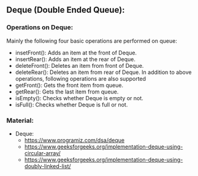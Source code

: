 ## Deque (Double Ended Queue):
### Operations on Deque: 
Mainly the following four basic operations are performed on queue: 
- insetFront(): Adds an item at the front of Deque. 
- insertRear(): Adds an item at the rear of Deque. 
- deleteFront(): Deletes an item from front of Deque. 
- deleteRear(): Deletes an item from rear of Deque.
In addition to above operations, following operations are also supported 
- getFront(): Gets the front item from queue. 
- getRear(): Gets the last item from queue. 
- isEmpty(): Checks whether Deque is empty or not. 
- isFull(): Checks whether Deque is full or not. 

### Material:
- Deque:
    - https://www.programiz.com/dsa/deque
    - https://www.geeksforgeeks.org/implementation-deque-using-circular-array/
    - https://www.geeksforgeeks.org/implementation-deque-using-doubly-linked-list/
